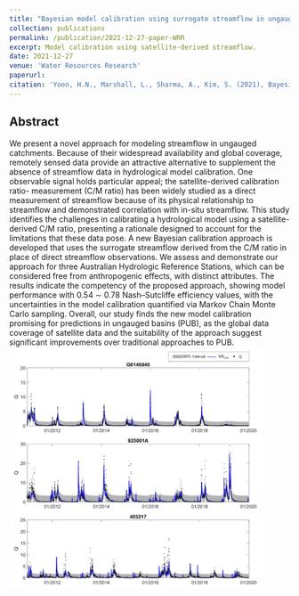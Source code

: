 ```yaml
---
title: "Bayesian model calibration using surrogate streamflow in ungauged catchments"
collection: publications
permalink: /publication/2021-12-27-paper-WRR
excerpt: Model calibration using satellite-derived streamflow.
date: 2021-12-27
venue: 'Water Resources Research'
paperurl: 
citation: 'Yoon, H.N., Marshall, L., Sharma, A., Kim, S. (2021), Bayesian model calibration using surrogate streamflow in ungauged catchments, <i>Water Resources Research</i>, 57, e2021WR031287'
---
```

## Abstract
We present a novel approach for modeling streamflow in ungauged catchments. Because of their widespread availability and global coverage, remotely sensed data provide an attractive alternative to supplement the absence of streamflow data in hydrological model calibration. One observable signal holds particular appeal; the satellite-derived calibration ratio- measurement (C/M ratio) has been widely studied as a direct measurement of streamflow because of its physical relationship to streamflow and demonstrated correlation with in-situ streamflow. This study identifies the challenges in calibrating a hydrological model using a satellite-derived C/M ratio, presenting a rationale designed to account for the limitations that these data pose. A new Bayesian calibration approach is developed that uses the surrogate streamflow derived from the C/M ratio in place of direct streamflow observations. We assess and demonstrate our approach for three Australian Hydrologic Reference Stations, which can be considered free from anthropogenic effects, with distinct attributes. The results indicate the competency of the proposed approach, showing model performance with 0.54 ∼ 0.78 Nash–Sutcliffe efficiency values, with the uncertainties in the model calibration quantified via Markov Chain Monte Carlo sampling. Overall, our study finds the new model calibration promising for predictions in ungauged basins (PUB), as the global data coverage of satellite data and the suitability of the approach suggest significant improvements over traditional approaches to PUB.
<br/><img src='/images/2021_WRR_MC.png' width="90%" height="90%">
